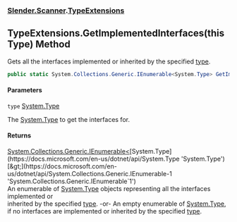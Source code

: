 ### [Slender.Scanner](Slender.Scanner.md 'Slender.Scanner').[TypeExtensions](Slender.Scanner.TypeExtensions.md 'Slender.Scanner.TypeExtensions')

## TypeExtensions.GetImplementedInterfaces(this Type) Method

Gets all the interfaces implemented or inherited by the specified [type](Slender.Scanner.TypeExtensions.GetImplementedInterfaces(thisSystem.Type).md#Slender.Scanner.TypeExtensions.GetImplementedInterfaces(thisSystem.Type).type 'Slender.Scanner.TypeExtensions.GetImplementedInterfaces(this System.Type).type').

```csharp
public static System.Collections.Generic.IEnumerable<System.Type> GetImplementedInterfaces(this System.Type type);
```
#### Parameters

<a name='Slender.Scanner.TypeExtensions.GetImplementedInterfaces(thisSystem.Type).type'></a>

`type` [System.Type](https://docs.microsoft.com/en-us/dotnet/api/System.Type 'System.Type')

The [System.Type](https://docs.microsoft.com/en-us/dotnet/api/System.Type 'System.Type') to get the interfaces for.

#### Returns
[System.Collections.Generic.IEnumerable&lt;](https://docs.microsoft.com/en-us/dotnet/api/System.Collections.Generic.IEnumerable-1 'System.Collections.Generic.IEnumerable`1')[System.Type](https://docs.microsoft.com/en-us/dotnet/api/System.Type 'System.Type')[&gt;](https://docs.microsoft.com/en-us/dotnet/api/System.Collections.Generic.IEnumerable-1 'System.Collections.Generic.IEnumerable`1')  
An enumerable of [System.Type](https://docs.microsoft.com/en-us/dotnet/api/System.Type 'System.Type') objects representing all the interfaces implemented or  
inherited by the specified [type](Slender.Scanner.TypeExtensions.GetImplementedInterfaces(thisSystem.Type).md#Slender.Scanner.TypeExtensions.GetImplementedInterfaces(thisSystem.Type).type 'Slender.Scanner.TypeExtensions.GetImplementedInterfaces(this System.Type).type'). -or- An empty enumerable of [System.Type](https://docs.microsoft.com/en-us/dotnet/api/System.Type 'System.Type'),  
if no interfaces are implemented or inherited by the specified [type](Slender.Scanner.TypeExtensions.GetImplementedInterfaces(thisSystem.Type).md#Slender.Scanner.TypeExtensions.GetImplementedInterfaces(thisSystem.Type).type 'Slender.Scanner.TypeExtensions.GetImplementedInterfaces(this System.Type).type').